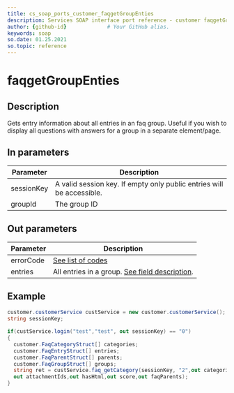 ```yaml
---
title: cs_soap_ports_customer_faqgetGroupEnties
description: Services SOAP interface port reference - customer faqgetGroupEnties
author: {github-id}             # Your GitHub alias.
keywords: soap
so.date: 01.25.2021
so.topic: reference
---
```


# faqgetGroupEnties

## Description

Gets entry information about all entries in an faq group. Useful if you wish to display all questions with answers for a group in a separate element/page.

## In parameters

| Parameter | Description |
|---|---|
| sessionKey | A valid session key. If empty only public entries will be accessible. |
| groupId | The group ID |

## Out parameters

| Parameter | Description |
|---|---|
| errorCode | [See list of codes][1] |
| entries | All entries in a group. [See field description][2]. |

## Example

```csharp
customer.customerService custService = new customer.customerService();
string sessionKey;

if(custService.login("test","test", out sessionKey) == "0")
{
  customer.FaqCategoryStruct[] categories;
  customer.FaqEntryStruct[] entries;
  customer.FaqParentStruct[] parents;
  customer.FaqGroupStruct[] groups;
  string ret = custService.faq_getCategory(sessionKey, "2",out categories,out entries,out parents,out groups);
  out attachmentIds,out hasHtml,out score,out faqParents);
}
```

<!-- Referenced links -->
[1]: ../../error-codes.md
[2]: faqfindEntries2.md